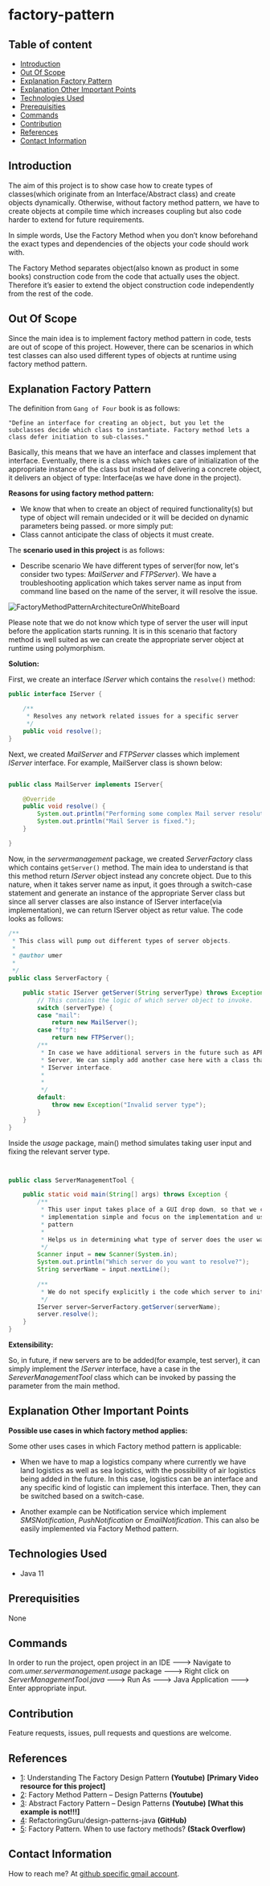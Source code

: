# factory-pattern

## Table of content
- [Introduction](#introduction)
- [Out Of Scope](#out-of-scope)
- [Explanation Factory Pattern](#explanation-factory-pattern)
- [Explanation Other Important Points](#explanation-other-important-points)
- [Technologies Used](#technologies-used)
- [Prerequisities](#prerequisities)
- [Commands](#commands)
- [Contribution](#contribution)
- [References](#references)
- [Contact Information](#contact-information)

## Introduction

The aim of this project is to show case how to create types of classes(which originate from an Interface/Abstract class) and create objects dynamically. Otherwise, without factory method pattern, we have to create objects at compile time which increases coupling but also code harder to extend for future requirements.

In simple words, Use the Factory Method when you don’t know beforehand the exact types and dependencies of the objects your code should work with.

The Factory Method separates object(also known as product in some books) construction code from the code that actually uses the object. Therefore it’s easier to extend the object construction code independently from the rest of the code.


## Out Of Scope

Since the main idea is to implement factory method pattern in code, tests are out of scope of this project. However, there can be scenarios in which test classes can also used different types of objects at runtime using factory method pattern. 

## Explanation Factory Pattern

The definition from `Gang of Four` book is as follows:

`"Define an interface for creating an object, but you let the subclasses decide which class to instantiate. Factory method lets a class defer initiation to sub-classes."`

Basically, this means that we have an interface and classes implement that interface. Eventually, there is a class which takes care of initialization of the appropriate instance of the class but instead of delivering a concrete object, it delivers an object of type: Interface(as we have done in the project).

**Reasons for using factory method pattern:**

- We know that when to create an object of required functionality(s) but type of object will remain undecided or it will be decided on dynamic parameters being passed. or more simply put: 
- Class cannot anticipate the class of objects it must create.



The **scenario used in this project** is as follows:

- Describe scenario
We have different types of server(for now, let's consider two types: _MailServer_ and _FTPServer_). We have a troubleshooting application which takes server name as input from command line based on the name of the server, it will resolve the issue. 

![FactoryMethodPatternArchitectureOnWhiteBoard](https://github.com/syedumerahmedcode/factory-pattern/tree/master/src/main/resources/FactoryMethodPatternArchitecture.jpeg)

Please note that we do not know which type of server the user will input before the application starts running. It is in this scenario that factory method is well suited as we can create the appropriate server object at runtime using polymorphism.  

**Solution:**

First, we create an interface _IServer_ which contains the `resolve()` method:

```java 
public interface IServer {

	/**
	 * Resolves any network related issues for a specific server
	 */
	public void resolve();
}

```

Next, we created _MailServer_ and _FTPServer_ classes which implement _IServer_ interface. For example, MailServer class is shown below:

```java

public class MailServer implements IServer{

	@Override
	public void resolve() {
		System.out.println("Performing some complex Mail server resolution algolrithm.");
		System.out.println("Mail Server is fixed.");
	}

}

```

 Now, in the _servermanagement_ package, we created _ServerFactory_ class which contains `getServer()` method. The main idea to understand is that this method return _IServer_ object instead any concrete object. Due to this nature, when it takes server name as input, it goes through a switch-case statement and generate an instance of the appropriate Server class but since all server classes are also instance of IServer interface(via implementation), we can return IServer object as retur value. The code looks as follows:
 
```java
/**
 * This class will pump out different types of server objects.
 * 
 * @author umer
 *
 */
public class ServerFactory {

	public static IServer getServer(String serverType) throws Exception {
		// This contains the logic of which server object to invoke.
		switch (serverType) {
		case "mail":
			return new MailServer();
		case "ftp":
			return new FTPServer();
		/**
		 * In case we have additional servers in the future such as APP Server or Test
		 * Server, We can simply add another case here with a class that implements the
		 * IServer interface.
		 * 
		 * 
		 */
		default:
			throw new Exception("Invalid server type");
		}
	}
}
```

Inside the _usage_ package, main() method simulates taking user input and fixing the relevant server type.  

```java


public class ServerManagementTool {

	public static void main(String[] args) throws Exception {
		/**
		 * This user input takes place of a GUI drop down, so that we can keep the
		 * implementation simple and focus on the implementation and usage of Factory
		 * pattern
		 * 
		 * Helps us in determining what type of server does the user wants to resolve?
		 */
		Scanner input = new Scanner(System.in);
		System.out.println("Which server do you want to resolve?");
		String serverName = input.nextLine();
		
		/**
		 * We do not specify explicitly i the code which server to initialize. This is taken care of by the factory itself.
		 */
		IServer server=ServerFactory.getServer(serverName);
		server.resolve();
	}
}

```

**Extensibility:**

So, in future, if new servers are to be added(for example, test server), it can simply implement the _IServer_ interface, have a case in the _SereverManagementTool_ class which can be invoked by passing the parameter from the main method.

## Explanation Other Important Points


**Possible use cases in which factory method applies:**

Some other uses cases in which Factory method pattern is applicable:

- When we have to map a logistics company where currently we have land logistics as well as sea logistics, with the possibility of air logistics being added in the future. In this case, logistics can be an interface and any specific kind of logistic can implement this interface. Then, they can be switched based on a switch-case.

-  Another example can be Notification service which implement _SMSNotification_, _PushNotification_ or _EmailNotification_. This can also be easily implemented via Factory Method pattern. 

## Technologies Used

- Java 11

## Prerequisities

None

## Commands

In order to run the project, open project in an IDE ---> Navigate to _com.umer.servermanagement.usage_ package ---> Right click on _ServerManagementTool.java_ ---> Run As ---> Java Application ---> Enter appropriate input.

## Contribution

Feature requests, issues, pull requests and questions are welcome.

## References

- [1](https://www.youtube.com/watch?v=mTzDf_EZ1aM): Understanding The Factory Design Pattern **(Youtube)** **[Primary Video resource for this project]**
- [2](https://www.youtube.com/watch?v=EcFVTgRHJLM): Factory Method Pattern – Design Patterns **(Youtube)**
- [3](https://www.youtube.com/watch?v=v-GiuMmsXj4): Abstract Factory Pattern – Design Patterns **(Youtube)** **[What this example is not!!!]**
- [4](https://github.com/RefactoringGuru/design-patterns-java/tree/master/src/refactoring_guru/factory_method/example):  RefactoringGuru/design-patterns-java **(GitHub)**
- [5](https://stackoverflow.com/questions/69849/factory-pattern-when-to-use-factory-methods): Factory Pattern. When to use factory methods? **(Stack Overflow)**

## Contact Information

How to reach me? At [github specific gmail account](mailto:syedumerahmedcode@gmail.com?subject=%5BGitHub%5D%20Hello%20from%20Github). 
 
 
